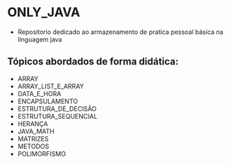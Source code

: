 # ONLY_JAVA

- Repositorio dedicado ao armazenamento de pratica pessoal básica na linguagem java

## Tópicos abordados de forma didática: 

- ARRAY
- ARRAY_LIST_E_ARRAY
- DATA_E_HORA
- ENCAPSULAMENTO
- ESTRUTURA_DE_DECISÃO
- ESTRUTURA_SEQUENCIAL
- HERANÇA
- JAVA_MATH
- MATRIZES
- METODOS
- POLIMORFISMO



